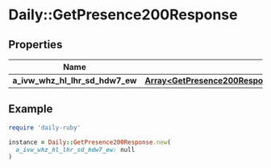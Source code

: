 # Daily::GetPresence200Response

## Properties

| Name | Type | Description | Notes |
| ---- | ---- | ----------- | ----- |
| **a_ivw_whz_hl_lhr_sd_hdw7_ew** | [**Array&lt;GetPresence200ResponseAIVWWhzHlLHrSdHdw7EWInner&gt;**](GetPresence200ResponseAIVWWhzHlLHrSdHdw7EWInner.md) |  |  |

## Example

```ruby
require 'daily-ruby'

instance = Daily::GetPresence200Response.new(
  a_ivw_whz_hl_lhr_sd_hdw7_ew: null
)
```

